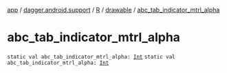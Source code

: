 [app](../../../index.md) / [dagger.android.support](../../index.md) / [R](../index.md) / [drawable](index.md) / [abc_tab_indicator_mtrl_alpha](./abc_tab_indicator_mtrl_alpha.md)

# abc_tab_indicator_mtrl_alpha

`static val abc_tab_indicator_mtrl_alpha: `[`Int`](https://kotlinlang.org/api/latest/jvm/stdlib/kotlin/-int/index.html)
`static val abc_tab_indicator_mtrl_alpha: `[`Int`](https://kotlinlang.org/api/latest/jvm/stdlib/kotlin/-int/index.html)